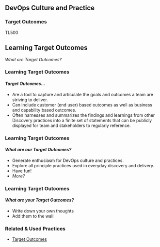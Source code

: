 <!-- .slide: data-background-image="images/RH_NewBrand_Background.png"  -->
## DevOps Culture and Practice <!-- {.element: class="course-title"} -->
### Target Outcomes <!-- {.element: class="title-color"} -->
TL500 <!-- {.element: class="title-color"} -->



<!--.slide: id="target-outcomes" -->
## Learning Target Outcomes
_What are Target Outcomes?_



### Learning Target Outcomes
#### _Target Outcomes..._
- Are a tool to capture and articulate the goals and outcomes a team are striving to deliver.
- Can include customer (end user) based outcomes as well as business and capability based outcomes.
- Often harnesses and summarizes the findings and learnings from other Discovery practices into a finite set of statements that can be publicly displayed for team and stakeholders to regularly reference.



### Learning Target Outcomes
#### _What are **our** Target Outcomes?_
- Generate enthusiasm for DevOps culture and practices.
- Explore all principle practices used in everyday discovery and delivery.
- Have fun!
- _More?_



### Learning Target Outcomes
#### _What are **your** Target Outcomes?_
- Write down your own thoughts
- Add them to the wall



<!-- .slide: data-background-image="images/book-background.jpeg", class="black-style"  data-background-opacity="0.3" -->
### Related & Used Practices
- [Target Outcomes](https://openpracticelibrary.com/practice/target-outcomes/)
